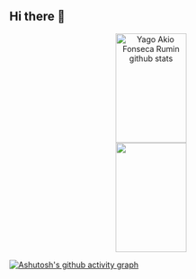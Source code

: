 ## Hi there 👋

<!--
**YagoAkio/YagoAkio** is a ✨ _special_ ✨ repository because its `README.md` (this file) appears on your GitHub profile.

Here are some ideas to get you started:

- 🔭 I’m currently working on ...
- 🌱 I’m currently learning ...
- 👯 I’m looking to collaborate on ...
- 🤔 I’m looking for help with ...
- 💬 Ask me about ...
- 📫 How to reach me: ...
- 😄 Pronouns: ...
- ⚡ Fun fact: ...
-->
<div align="center">
  <img width="50%" height="195px" src="https://github-readme-stats.vercel.app/api?username=YagoAkio&show_icons=true&count_private=true&hide_border=true&title_color=FF0000&icon_color=FF0000&text_color=A1A4A0&bg_color=0d1117" alt="Yago Akio Fonseca Rumin github stats"/>
  <img width="50%" height="195px" src="https://github-readme-stats.vercel.app/api/top-langs/?username=YagoAkio&layout=compact&hide_border=true&langs_count=10&title_color=FF0000&text_color=A1A4A0&bg_color=0d1117" />
</div>

[![Ashutosh's github activity graph](https://github-readme-activity-graph.vercel.app/graph?username=YagoAkio&theme=github-compact)](https://github.com/ashutosh00710/github-readme-activity-graph)
